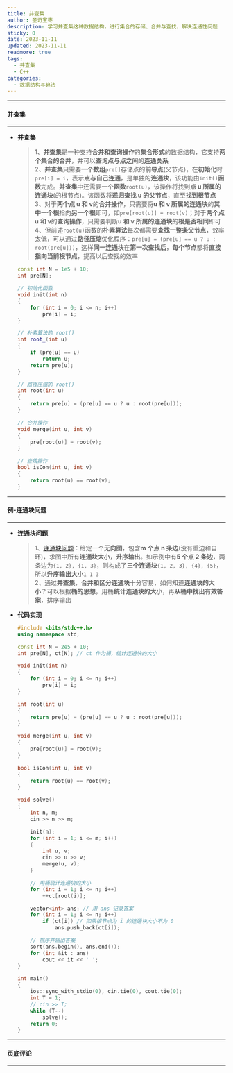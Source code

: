 ```yaml
---
title: 并查集
author: 圣奇宝枣
description: 学习并查集这种数据结构，进行集合的存储、合并与查找，解决连通性问题
sticky: 0
date: 2023-11-11
updated: 2023-11-11
readmore: true
tags:
  - 并查集
  - C++
categories:
  - 数据结构与算法
---
```


---

#### **并查集**

---

- **并查集**

  > 1、**并查集**是一种支持**合并和查询操作**的**集合形式**的数据结构，它支持**两个集合的合并**，并可以**查询点与点之间**的**连通关系**  
  > 2、**并查集**只需要**一个数组**`pre[]`存储点的**前导点**(父节点)，在**初始化**时`pre[i] = i`，表示**点与自己连通**，是单独的**连通块**，该功能由`init()`**函数**完成。**并查集**中还需要一个**函数**`root(u)`，该操作将找到**点 u 所属的连通块**(的根节点)。该函数将**递归查找 u 的父节点**，直至**找到根节点**  
  > 3、对于**两个点 u 和 v**的**合并操作**，只需要将**u 和 v 所属的连通块**的**其中一个根**指向**另一个根**即可，如`pre[root(u)] = root(v)`；对于**两个点 u 和 v**的**查询操作**，只需要判断**u 和 v 所属的连通块**的**根是否相同**即可  
  > 4、但前述`root(u)`函数的**朴素算法**每次都需要**查找一整条父节点**，效率太低，可以通过**路径压缩**优化程序：`pre[u] = (pre[u] == u ? u : root(pre[u]))`，这样**同一连通块**在**第一次查找后**，**每个节点**都将**直接指向当前根节点**，提高以后查找的效率

  <!-- more -->

  ```cpp
  const int N = 1e5 + 10;
  int pre[N];

  // 初始化函数
  void init(int n)
  {
      for (int i = 0; i <= n; i++)
          pre[i] = i;
  }

  // 朴素算法的 root()
  int root_(int u)
  {
      if (pre[u] == u)
          return u;
      return pre[u];
  }

  // 路径压缩的 root()
  int root(int u)
  {
      return pre[u] = (pre[u] == u ? u : root(pre[u]));
  }

  // 合并操作
  void merge(int u, int v)
  {
      pre[root(u)] = root(v);
  }

  // 查找操作
  bool isCon(int u, int v)
  {
      return root(u) == root(v);
  }
  ```

---

#### **例-连通块问题**

---

- **连通块问题**

  > 1、[连通块问题](https://www.starrycoding.com/problem/68)：给定一个**无向图**，包含**m 个点 n 条边**(没有重边和自环)，求图中所有**连通块大小**，**升序输出**。如示例中有**5 个点 2 条边**，两条边为`{1, 2}, {1, 3}`，则构成了**三个连通块**`{1, 2, 3}, {4}, {5}`，所以**升序输出大小**`1 1 3`  
  > 2、通过**并查集**，**合并和区分连通块**十分容易，如何知道**连通块的大小**？可以根据**桶的思想**，用桶**统计连通块的大小**，再**从桶中找出有效答案**，排序输出

- **代码实现**

  ```cpp
  #include <bits/stdc++.h>
  using namespace std;

  const int N = 2e5 + 10;
  int pre[N], ct[N]; // ct 作为桶，统计连通块的大小

  void init(int n)
  {
      for (int i = 0; i <= n; i++)
          pre[i] = i;
  }

  int root(int u)
  {
      return pre[u] = (pre[u] == u ? u : root(pre[u]));
  }

  void merge(int u, int v)
  {
      pre[root(u)] = root(v);
  }

  bool isCon(int u, int v)
  {
      return root(u) == root(v);
  }

  void solve()
  {
      int n, m;
      cin >> n >> m;

      init(n);
      for (int i = 1; i <= m; i++)
      {
          int u, v;
          cin >> u >> v;
          merge(u, v);
      }

      // 用桶统计连通块的大小
      for (int i = 1; i <= n; i++)
          ++ct[root(i)];

      vector<int> ans; // 用 ans 记录答案
      for (int i = 1; i <= n; i++)
          if (ct[i]) // 如果根节点为 i 的连通块大小不为 0
              ans.push_back(ct[i]);

      // 排序并输出答案
      sort(ans.begin(), ans.end());
      for (int &it : ans)
          cout << it << ' ';
  }

  int main()
  {
      ios::sync_with_stdio(0), cin.tie(0), cout.tie(0);
      int T = 1;
      // cin >> T;
      while (T--)
          solve();
      return 0;
  }
  ```

---

#### **页底评论**

---
